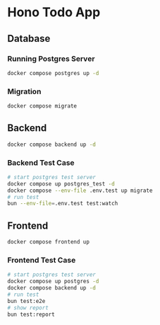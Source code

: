 # Hono Todo App

## Database

### Running Postgres Server

```sh
docker compose postgres up -d
```

### Migration

```sh
docker compose migrate
```

## Backend

```sh
docker compose backend up -d
```

### Backend Test Case

```sh
# start postgres test server
docker compose up postgres_test -d  
docker compose --env-file .env.test up migrate
# run test
bun --env-file=.env.test test:watch
```

## Frontend

```sh
docker compose frontend up
```

### Frontend Test Case

```sh
# start postgres test server
docker compose up postgres -d  
docker compose backend up -d
# run test
bun test:e2e
# show report
bun test:report
```
